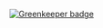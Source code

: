 
[![Greenkeeper badge](https://badges.greenkeeper.io/wafaagamal/logger.io.svg)](https://greenkeeper.io/)

